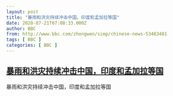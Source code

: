 ```yaml
---
layout: post
title: "暴雨和洪灾持续冲击中国，印度和孟加拉等国"
date: 2020-07-21T07:08:33.000Z
author: BBC
from: http://www.bbc.com/zhongwen/simp/chinese-news-53483481
tags: [ BBC ]
categories: [ BBC ]
---
```

<!--1595315313000-->
[暴雨和洪灾持续冲击中国，印度和孟加拉等国](http://www.bbc.com/zhongwen/simp/chinese-news-53483481)
------

<div>
暴雨和洪灾持续冲击中国，印度和孟加拉等国
</div>

